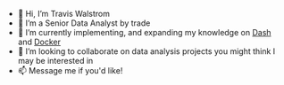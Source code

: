 - 👋 Hi, I’m Travis Walstrom
- 👀 I’m a Senior Data Analyst by trade
- 🌱 I’m currently implementing, and expanding my knowledge on <a href="https://github.com/plotly/dash" title="">Dash</a> and <a href="https://github.com/docker" title="">Docker</a>
- 💞️ I’m looking to collaborate on data analysis projects you might think I may be interested in
- 📫 Message me if you'd like!

<!---
TWalstrom/TWalstrom is a ✨ special ✨ repository because its `README.md` (this file) appears on your GitHub profile.
You can click the Preview link to take a look at your changes.
--->
